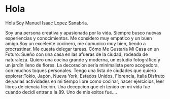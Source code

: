 # Hola
Hola
Soy Manuel Isaac Lopez Sanabria.


Soy una persona creativa y apasionada por la vida. Siempre busco nuevas experiencias y conocimientos. Me considero muy empático y un buen amigo.Soy un excelente cocinero, me comunico muy bien, tiendo a procrastinar.
Me cuesta delegar tareas.
Cómo Me Gustaría Mi Casa en un Futuro: Sueño con una casa en las afueras de la ciudad, rodeada de naturaleza. Quiero una cocina grande y moderna, un estudio fotográfico y un jardín lleno de flores. La decoración sería minimalista pero acogedora, con muchos toques personales.
Tengo una lista de ciudades que quiero explorar:Tokio, Japón, Nueva York, Estados Unidos, Florencia, Italia
Disfruto de varias actividades en mi tiempo libre como cocinar, hacer ejercicios, leer libros de ciencia ficción. Una decepcion que eh tenido en mi vida fue cuando decidi entrar a la 89. Uno de mis exitos fue....
